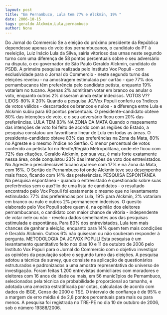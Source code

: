 ```yaml
---
layout: post
title: "Em Pernambuco, Lula tem 77% e Alckmin, 19% "
date: 2006-10-15
tags: geraldo Alckmin,Lula,pernambuco
author: None
---
```

Do Jornal do Commercio
Se a eleição do próximo presidente da República dependesse apenas do voto dos pernambucanos, o candidato do PT à reeleição, Luiz Inácio Lula da Silva, sairia vitorioso das urnas neste segundo turno com uma diferença de 58 pontos percentuais sobre o seu adversário na disputa, o ex-governador de São Paulo Geraldo Alckmin, candidato do PSDB. 
A primeira pesquisa realizada pelo Instituto Vox Populi - com exclusividade para o Jornal do Commercio - neste segundo turno das eleições revelou - na amostragem estimulada por cartão - que 77% dos pernambucanos têm preferência pelo candidato petista, enquanto 19% votariam no tucano. 
Apenas 2% admitiram votar em branco ou anular o voto, enquanto outros 2% disseram ainda estar indecisos. 
VOTOS V??LIDOS: 80% X 20%
Quando a pesquisa JC/Vox Populi conferiu os ?ndices de votos válidos - descartados os brancos e nulos - a diferença entre Lula e Alckmin subiu para 60 pontos percentuais. 
O presidente-candidato obteve 80% das intenções de voto, e o seu adversário ficou com 20% das preferências. 
LULA TEM 83% NA ZONA DA MATA
Quando o mapeamento das intenções de voto foi feito de acordo com as regiões do Estado, a pesquisa constatou um favoritismo linear de Lula em todas as áreas. 
O presidente-candidato obteve 83% das preferências na Zona da Mata, 80% no Agreste e o mesmo ?ndice no Sertão. 
O menor percentual de votos conferido ao petista foi no Recife/Região Metropolitana, onde ele ficou com 72% das citações. 
Geraldo Alckmin, por sua vez, é mais forte exatamente nessa área, onde conquistou 23% das intenções de voto dos entrevistados. 
No Agreste o presidenciável tucano aparece com 17% e na Zona da Mata, com 16%. O Sertão de Pernambuco foi onde Alckmin teve seu desempenho mais fraco, ficando com 14% das preferências. 
PESQUISA ESPONTÂNEA
Na pesquisa espontânea - quando o entrevistado é questionado sobre suas preferências sem o aux?lio de uma lista de candidatos - o resultado encontrado pelo Vox Populi foi exatamente o mesmo que no levantamento estimulado: 77% das preferências por Lula, 19% para Alckmin, 2% votariam em branco ou nulo e outros 2% permanecem indecisos. 
O quesito elaborado pelo Vox Populi sobre quem é, na opinião dos eleitores pernambucanos, o candidato com maior chance de vitória - independente de votar nele ou não - revelou dados semelhantes aos das pesquisas estimulada e espontânea. 
Para 80% dos entrevistados, Lula tem mais chances de ganhar a eleição, enquanto para 14% quem tem mais condições é Geraldo Alckmin. Outros 6% não quiseram ou não souberam responder à pergunta.
METODOLOGIA DA JC/VOX POPULI
Esta pesquisa é um levantamento quantitativo feito nos dias 10 e 11 de outubro de 2006 pelo Instituto Vox Populi para o Jornal do Commercio com o objetivo investigar as opiniões da população sobre o segundo turno das eleições. 
A pesquisa adotou a técnica de survey, que consiste na aplicação de questionários estruturados e padronizados a uma amostra representativa do universo de investigação. 
Foram feitas 1.200 entrevistas domiciliares com moradores e eleitores com 16 anos de idade ou mais, em 56 munic?pios de Pernambuco, selecionados pela técnica de probabilidade proporcional ao tamanho, e adotada uma amostra estratificada por cotas, calculadas de acordo com dados do IBGE, Censo de 2000 e TSE. 
O intervalo de confiança é de 95% e a margem de erro média é de 2,8 pontos percentuais para mais ou para menos. A pesquisa foi registrada no TRE-PE no dia 10 de outubro de 2006, sob o número 19388/2006. 